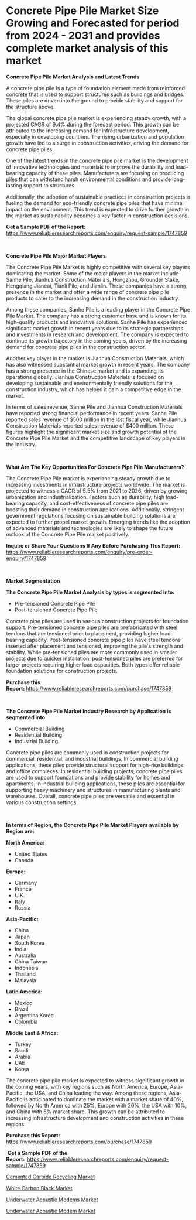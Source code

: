 <p><h1>Concrete Pipe Pile Market Size Growing and Forecasted for period from 2024 - 2031 and provides complete market analysis of this market</h1></p><p><strong>Concrete Pipe Pile Market Analysis and Latest Trends</strong></p>
<p><p>A concrete pipe pile is a type of foundation element made from reinforced concrete that is used to support structures such as buildings and bridges. These piles are driven into the ground to provide stability and support for the structure above.</p><p>The global concrete pipe pile market is experiencing steady growth, with a projected CAGR of 9.4% during the forecast period. This growth can be attributed to the increasing demand for infrastructure development, especially in developing countries. The rising urbanization and population growth have led to a surge in construction activities, driving the demand for concrete pipe piles.</p><p>One of the latest trends in the concrete pipe pile market is the development of innovative technologies and materials to improve the durability and load-bearing capacity of these piles. Manufacturers are focusing on producing piles that can withstand harsh environmental conditions and provide long-lasting support to structures.</p><p>Additionally, the adoption of sustainable practices in construction projects is fueling the demand for eco-friendly concrete pipe piles that have minimal impact on the environment. This trend is expected to drive further growth in the market as sustainability becomes a key factor in construction decisions.</p></p>
<p><strong>Get a Sample PDF of the Report:&nbsp;</strong> <a href="https://www.reliableresearchreports.com/enquiry/request-sample/1747859">https://www.reliableresearchreports.com/enquiry/request-sample/1747859</a></p>
<p>&nbsp;</p>
<p><strong>Concrete Pipe Pile Major Market Players</strong></p>
<p><p>The Concrete Pipe Pile Market is highly competitive with several key players dominating the market. Some of the major players in the market include Sanhe Pile, Jianhua Construction Materials, Hongzhou, Grounder Stake, Hengqiang Jiancai, Tianli Pile, and Jianlin. These companies have a strong presence in the market and offer a wide range of concrete pipe pile products to cater to the increasing demand in the construction industry.</p><p>Among these companies, Sanhe Pile is a leading player in the Concrete Pipe Pile Market. The company has a strong customer base and is known for its high-quality products and innovative solutions. Sanhe Pile has experienced significant market growth in recent years due to its strategic partnerships and investments in research and development. The company is expected to continue its growth trajectory in the coming years, driven by the increasing demand for concrete pipe piles in the construction sector.</p><p>Another key player in the market is Jianhua Construction Materials, which has also witnessed substantial market growth in recent years. The company has a strong presence in the Chinese market and is expanding its operations globally. Jianhua Construction Materials is focused on developing sustainable and environmentally friendly solutions for the construction industry, which has helped it gain a competitive edge in the market.</p><p>In terms of sales revenue, Sanhe Pile and Jianhua Construction Materials have reported strong financial performance in recent years. Sanhe Pile reported sales revenue of $500 million in the last fiscal year, while Jianhua Construction Materials reported sales revenue of $400 million. These figures highlight the significant market size and growth potential of the Concrete Pipe Pile Market and the competitive landscape of key players in the industry.</p></p>
<p>&nbsp;</p>
<p><strong>What Are The Key Opportunities For Concrete Pipe Pile Manufacturers?</strong></p>
<p><p>The Concrete Pipe Pile market is experiencing steady growth due to increasing investments in infrastructure projects worldwide. The market is projected to witness a CAGR of 5.5% from 2021 to 2026, driven by growing urbanization and industrialization. Factors such as durability, high load-bearing capacity, and cost-effectiveness of concrete pipe piles are boosting their demand in construction applications. Additionally, stringent government regulations focusing on sustainable building solutions are expected to further propel market growth. Emerging trends like the adoption of advanced materials and technologies are likely to shape the future outlook of the Concrete Pipe Pile market positively.</p></p>
<p><strong>Inquire or Share Your Questions If Any Before Purchasing This Report:</strong> <a href="https://www.reliableresearchreports.com/enquiry/pre-order-enquiry/1747859">https://www.reliableresearchreports.com/enquiry/pre-order-enquiry/1747859</a></p>
<p>&nbsp;</p>
<p><strong>Market Segmentation</strong></p>
<p><strong>The Concrete Pipe Pile Market Analysis by types is segmented into:</strong></p>
<p><ul><li>Pre-tensioned Concrete Pipe Pile</li><li>Post-tensioned Concrete Pipe Pile</li></ul></p>
<p><p>Concrete pipe piles are used in various construction projects for foundation support. Pre-tensioned concrete pipe piles are prefabricated with steel tendons that are tensioned prior to placement, providing higher load-bearing capacity. Post-tensioned concrete pipe piles have steel tendons inserted after placement and tensioned, improving the pile's strength and stability. While pre-tensioned piles are more commonly used in smaller projects due to quicker installation, post-tensioned piles are preferred for larger projects requiring higher load capacities. Both types offer reliable foundation solutions for construction projects.</p></p>
<p><strong>Purchase this Report:&nbsp;</strong><a href="https://www.reliableresearchreports.com/purchase/1747859">https://www.reliableresearchreports.com/purchase/1747859</a></p>
<p>&nbsp;</p>
<p><strong>The Concrete Pipe Pile Market Industry Research by Application is segmented into:</strong></p>
<p><ul><li>Commercial Building</li><li>Residential Building</li><li>Industrial Building</li></ul></p>
<p><p>Concrete pipe piles are commonly used in construction projects for commercial, residential, and industrial buildings. In commercial building applications, these piles provide structural support for high-rise buildings and office complexes. In residential building projects, concrete pipe piles are used to support foundations and provide stability for homes and apartments. In industrial building applications, these piles are essential for supporting heavy machinery and structures in manufacturing plants and warehouses. Overall, concrete pipe piles are versatile and essential in various construction settings.</p></p>
<p>&nbsp;</p>
<p><strong>In terms of Region, the Concrete Pipe Pile Market Players available by Region are:</strong></p>
<p>
    <p> <strong> North America: </strong>
        <ul>
            <li>United States</li>
            <li>Canada</li>
        </ul>
        </p> 
    <p> <strong> Europe: </strong>
        <ul>
            <li>Germany</li>
            <li>France</li>
            <li>U.K.</li>
            <li>Italy</li>
            <li>Russia</li>
        </ul>
        </p> 
    <p> <strong> Asia-Pacific: </strong>
        <ul>
            <li>China</li>
            <li>Japan</li>
            <li>South Korea</li>
            <li>India</li>
            <li>Australia</li>
            <li>China Taiwan</li>
            <li>Indonesia</li>
            <li>Thailand</li>
            <li>Malaysia</li>
        </ul>
        </p> 
    <p> <strong> Latin America: </strong>
        <ul>
            <li>Mexico</li>
            <li>Brazil</li>
            <li>Argentina Korea</li>
            <li>Colombia</li>
        </ul>
        </p> 
    <p> <strong> Middle East & Africa: </strong>
        <ul>
            <li>Turkey</li>
            <li>Saudi</li>
            <li>Arabia</li>
            <li>UAE</li>
            <li>Korea</li>
        </ul>
    </p>
    </p>
<p><p>The concrete pipe pile market is expected to witness significant growth in the coming years, with key regions such as North America, Europe, Asia-Pacific, the USA, and China leading the way. Among these regions, Asia-Pacific is anticipated to dominate the market with a market share of 40%, followed by North America with 25%, Europe with 20%, the USA with 10%, and China with 5% market share. This growth can be attributed to increasing infrastructure development and construction activities in these regions.</p></p>
<p><strong>Purchase this Report: </strong><a href="https://www.reliableresearchreports.com/purchase/1747859">https://www.reliableresearchreports.com/purchase/1747859</a></p>
<p>&nbsp;<strong>Get a Sample PDF of the Report:&nbsp;&nbsp;</strong><a href="https://www.reliableresearchreports.com/enquiry/request-sample/1747859">https://www.reliableresearchreports.com/enquiry/request-sample/1747859</a></p>
<p><strong></strong></p>
<p><p><a href="https://extreme-scabiosa-c81.notion.site/Cemented-Carbide-Recycling-Market-Size-Furnishes-Valuable-Information-Encompassing-Market-Share-Mar-f3a5124be8454cd1af023b03973279cc">Cemented Carbide Recycling Market</a></p><p><a href="https://view.publitas.com/reportprime-1/white-carbon-black-market-size-2023-2030-global-industrial-analysis-key-geographical-regions-market-share-top-key-players-product-types-and-forecast-research-report/">White Carbon Black Market</a></p><p><a href="https://view.publitas.com/reportprime-1/underwater-acoustic-modems-market-research-report-provides-critical-insights-that-can-help-shape-business-development-and-investment-strategies/">Underwater Acoustic Modems Market</a></p><p><a href="https://view.publitas.com/reportprime-1/underwater-acoustic-modem-market-research-report-forecasted-for-period-from-2023-2030-by-market-type-market-application-and-region/">Underwater Acoustic Modem Market</a></p></p>